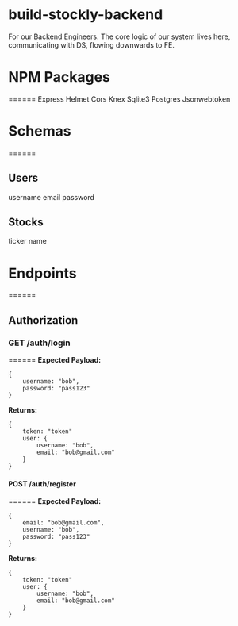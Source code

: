 # build-stockly-backend
For our Backend Engineers. The core logic of our system lives here, communicating with DS, flowing downwards to FE.

# NPM Packages
======
Express
Helmet
Cors
Knex
Sqlite3
Postgres
Jsonwebtoken

# Schemas
======

## Users
username
email
password

## Stocks
ticker
name

# Endpoints
======

## Authorization

### GET /auth/login
======
**Expected Payload:**
```
{
    username: "bob",
    password: "pass123"
}
```
**Returns:**
```
{
    token: "token"
    user: {
        username: "bob",
        email: "bob@gmail.com"
    }
}
```

#### POST /auth/register
======
**Expected Payload:**
```
{
    email: "bob@gmail.com",
    username: "bob",
    password: "pass123"
}
```
**Returns:**
```
{
    token: "token"
    user: {
        username: "bob",
        email: "bob@gmail.com"
    }
}
```